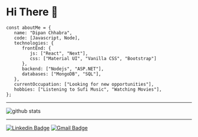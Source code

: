 # Hi There :wave:

```
const aboutMe = {
   name: "Dipan Chhabra",
   code: [Javascript, Node],
   technologies: {
      frontEnd: {
         js: ["React", "Next"],
         css: ["Material UI", "Vanilla CSS", "Bootstrap"]
      },
      backend: ["Nodejs", "ASP.NET"],
      databases: ["MongoDB", "SQL"],
   },
   currentOccupation: ["Looking for new opportunities"],
   hobbies: ["Listening to Sufi Music", "Watching Movies"],
};
```

---------------------------------------------------------------------------------------------------------------------------------------------------------------------------------

![github stats](https://github-readme-stats.vercel.app/api?username=dipanc1&show_icons=true)

---------------------------------------------------------------------------------------------------------------------------------------------------------------------------------

[![Linkedin Badge](https://img.shields.io/badge/-Dipan_Chhabra-blue?style=flat-square&logo=Linkedin&logoColor=white&link=https://www.linkedin.com/in/dipan-chhabra-454520164///)](https://www.linkedin.com/in/ishagupta20/) [![Gmail Badge](https://img.shields.io/badge/-dipanchhabra@gmail.com-c14438?style=flat-square&logo=Gmail&logoColor=white&link=mailto:dipanchhabra@gmail.com)](mailto:dipanchhabra@gmail.com)
